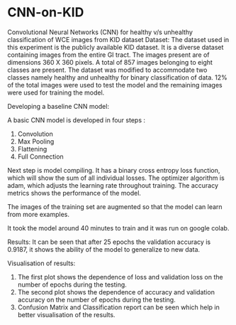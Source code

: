 # CNN-on-KID
Convolutional Neural Networks (CNN) for healthy v/s unhealthy classification of WCE images from KID dataset
Dataset:
The dataset used in this experiment is the publicly available KID dataset. It is a diverse dataset containing images from the entire GI tract. The images present are of dimensions 360 X 360 pixels. A total of 857 images belonging to eight classes are present. The dataset was modified to accommodate two classes namely healthy and unhealthy for binary classification of data. 12% of the total images were used to test the model and the remaining images were used for training the model.

Developing a baseline CNN model:

A basic CNN model is developed in four steps :
1.	Convolution
2.	Max Pooling
3.	Flattening 
4.	Full Connection

Next step is model compiling. It has a binary cross entropy loss function, which will show the sum of all individual losses. The optimizer algorithm is adam, which adjusts the learning rate throughout training. The accuracy metrics shows the performance of the model.

The images of the training set are augmented so that the model can learn from more examples.

It took the model around 40 minutes to train and it was run on google colab.

Results:
It can be seen that after 25 epochs the validation accuracy is 0.9187, it shows the ability of the model to generalize to new data.

Visualisation of results:
1.	The first plot shows the dependence of loss and validation loss on the number of epochs during the testing.
2.	The second plot shows the dependence of accuracy and validation accuracy on the number of epochs during the testing.
3.  Confusion Matrix and Classification report can be seen which help in better visualisation of the results. 









